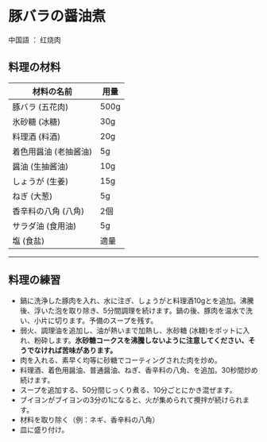 # **豚バラの醤油煮** 

中国語 ： 红烧肉

## 料理の材料

| 材料の名前            | 用量 |
| --------------------- | ---- |
| 豚バラ (五花肉)       | 500g |
| 氷砂糖 (冰糖)         | 30g  |
| 料理酒 (料酒)         | 20g  |
| 着色用醤油 (老抽酱油) | 5g   |
| 醤油 (生抽酱油)       | 10g  |
| しょうが (生姜)       | 15g  |
| ねぎ (大葱)           | 5g   |
| 香辛料の八角 (八角)   | 2個  |
| サラダ油 (食用油)     | 5g   |
| 塩 (食盐)             | 適量 |



------



## 料理の練習

- 鍋に洗浄した豚肉を入れ、水に注ぎ、しょうがと料理酒10gとを追加。沸騰後、浮いた泡を取り除き、5分間調理を続けます。鍋の後、豚肉を温水で洗い、小片に切ります。予備のスープを残す。
- 弱火、調理油を追加し、油が熱いまで加熱し、氷砂糖 (冰糖)をポットに入れ、粉砕します。**氷砂糖コークスを沸騰しないように注意してください、そうでなければ苦味があります。**
- 肉を入れる、素早く均等に砂糖でコーティングされた肉を炒め。
- 料理酒、着色用醤油、普通醤油、ねぎ、香辛料の八角、を追加。30秒間炒め続けます。
- スープを追加する、50分間じっくり煮る、10分ごとにかき混ぜます。
- ブイヨンがブイヨンの3分の1になると、火が集められて攪拌が続けられます。
- 材料を取り除く（例：ネギ、香辛料の八角）
- 皿に盛り付け。





